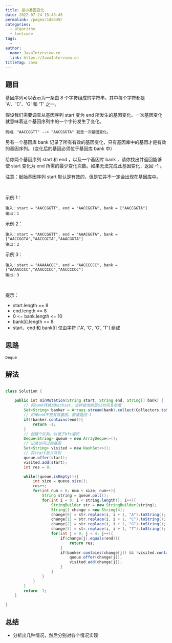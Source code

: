 ```yaml
---
title: 最小基因变化
date: 2022-07-24 15:43:45
permalink: /pages/1d5649/
categories:
  - algorithm
  - leetcode
tags:
  - 
author: 
  name: JavaInterview.cn
  link: https://JavaInterview.cn
titleTag: Java
---
```


## 题目

基因序列可以表示为一条由 8 个字符组成的字符串，其中每个字符都是 'A'、'C'、'G' 和 'T' 之一。

假设我们需要调查从基因序列 start 变为 end 所发生的基因变化。一次基因变化就意味着这个基因序列中的一个字符发生了变化。


    例如，"AACCGGTT" --> "AACCGGTA" 就是一次基因变化。

另有一个基因库 bank 记录了所有有效的基因变化，只有基因库中的基因才是有效的基因序列。（变化后的基因必须位于基因库 bank 中）

给你两个基因序列 start 和 end ，以及一个基因库 bank ，请你找出并返回能够使 start 变化为 end 所需的最少变化次数。如果无法完成此基因变化，返回 -1 。

注意：起始基因序列 start 默认是有效的，但是它并不一定会出现在基因库中。

 

示例 1：

    输入：start = "AACCGGTT", end = "AACCGGTA", bank = ["AACCGGTA"]
    输出：1
示例 2：

    输入：start = "AACCGGTT", end = "AAACGGTA", bank = ["AACCGGTA","AACCGCTA","AAACGGTA"]
    输出：2
示例 3：

    输入：start = "AAAAACCC", end = "AACCCCCC", bank = ["AAAACCCC","AAACCCCC","AACCCCCC"]
    输出：3
 

提示：

- start.length == 8
- end.length == 8
- 0 <= bank.length <= 10
- bank[i].length == 8
- start、end 和 bank[i] 仅由字符 ['A', 'C', 'G', 'T'] 组成



## 思路

    Deque

## 解法
```java

class Solution {
    
    public int minMutation(String start, String end, String[] bank) {
        // 将bank转换成hashset，这样查询就是o1时间复杂度
        Set<String> banker = Arrays.stream(bank).collect(Collectors.toSet());  
        // 如果end不是有效基因，直接返回-1  
        if(!banker.contains(end)){
            return -1;
        }
        // 创建个队列，以便于bfs遍历
        Deque<String> queue = new ArrayDeque<>();
        // 记录访问过的基因
        Set<String> visited = new HashSet<>();
        // 将start放入队列
        queue.offer(start);
        visited.add(start);
        int res = 0;

        while(!queue.isEmpty()){
            int size = queue.size();
            res++;
            for(int num = 0; num < size; num++){
                String string = queue.poll();
                for(int i = 0; i < string.length(); i++){
                    StringBuilder str = new StringBuilder(string);
                    String[] change = new String[4];
                    change[0] = str.replace(i, i + 1, "A").toString();
                    change[1] = str.replace(i, i + 1, "C").toString();
                    change[2] = str.replace(i, i + 1, "G").toString();
                    change[3] = str.replace(i, i + 1, "T").toString();
                    for(int j = 0; j < 4; j++){
                        if(change[j].equals(end)){
                            return res;
                        }
                        if(banker.contains(change[j]) && !visited.contains(change[j])){
                            queue.offer(change[j]);
                            visited.add(change[j]);
                        }
                    }
                }
            }
        }
        return -1;
    }

}
```

## 总结

- 分析出几种情况，然后分别对各个情况实现 
